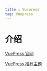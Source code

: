 ```yaml
---
title : Vuepress
tag: Vuepress
---
```


# 介绍

[VuePress 官网](https://vuepress.vuejs.org/zh/)

[VuePress 推荐主题](https://theme-hope.vuejs.press/zh/)
